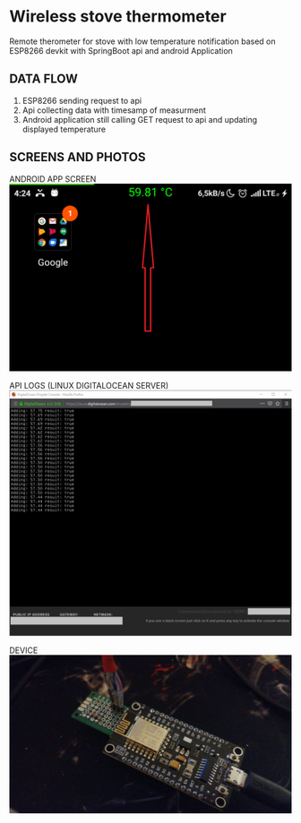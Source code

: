 # Wireless stove thermometer
Remote therometer for stove with low temperature notification based on ESP8266 devkit with SpringBoot api and android Application

## DATA FLOW
1. ESP8266 sending request to api 
2. Api collecting data with timesamp of measurment
3. Android application still calling GET request to api and updating displayed temperature

## SCREENS AND PHOTOS
ANDROID APP SCREEN
![SCREEN](./screen.png)

API LOGS (LINUX DIGITALOCEAN SERVER)
![SERVER](./server.png)

DEVICE
![DEVICE](./board.jpg)

